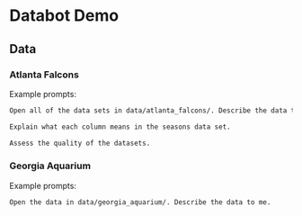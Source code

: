 # Databot Demo

## Data

### Atlanta Falcons

Example prompts:

```md
Open all of the data sets in data/atlanta_falcons/. Describe the data to me. How do the data sets relate to one another?
```

```md
Explain what each column means in the seasons data set.
```

```md
Assess the quality of the datasets.
```

### Georgia Aquarium

Example prompts:

```md
Open the data in data/georgia_aquarium/. Describe the data to me.
```
